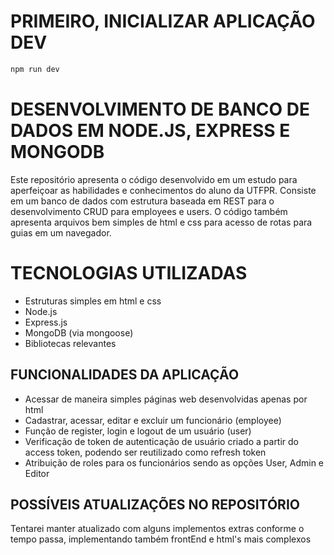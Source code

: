# PRIMEIRO, INICIALIZAR APLICAÇÃO DEV

```bash
npm run dev
```

# DESENVOLVIMENTO DE BANCO DE DADOS EM NODE.JS, EXPRESS E MONGODB

Este repositório apresenta o código desenvolvido em um estudo para aperfeiçoar as habilidades e conhecimentos do aluno da UTFPR. Consiste em um banco de dados com estrutura baseada em REST para o desenvolvimento CRUD para employees e users.
O código também apresenta arquivos bem simples de html e css para acesso de rotas para guias em um navegador.

# TECNOLOGIAS UTILIZADAS

- Estruturas simples em html e css
- Node.js
- Express.js
- MongoDB (via mongoose)
- Bibliotecas relevantes 

## FUNCIONALIDADES DA APLICAÇÃO

- Acessar de maneira simples páginas web desenvolvidas apenas por html
- Cadastrar, acessar, editar e excluir um funcionário (employee)
- Função de register, login e logout de um usuário (user)
- Verificação de token de autenticação de usuário criado a partir do access token, podendo ser reutilizado como refresh token
- Atribuição de roles para os funcionários sendo as opções User, Admin e Editor

## POSSÍVEIS ATUALIZAÇÕES NO REPOSITÓRIO

Tentarei manter atualizado com alguns implementos extras conforme o tempo passa, implementando também frontEnd e html's mais complexos

